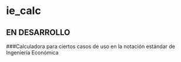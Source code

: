 # ie_calc
## EN DESARROLLO
###Calculadora para ciertos casos de uso en la notación estándar de Ingeniería Económica

